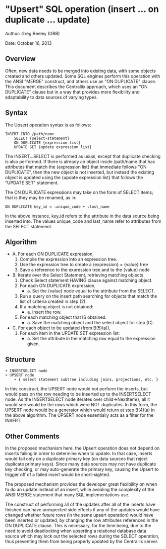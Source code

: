 # "Upsert" SQL operation (insert ... on duplicate ... update)

Author:	    Greg Beeley (GRB)

Date:	    October 16, 2013

## Overview
Often, new data needs to be merged into existing data, with some objects created and others updated.  Some SQL engines perform this operation with the ANSI "MERGE" construct, and others use an "ON DUPLICATE" clause.  This document describes the Centrallix approach, which uses an "ON DUPLICATE" clause but in a way that provides more flexibility and adaptability to data sources of varying types.

## Syntax
The Upsert operation syntax is as follows:

```
INSERT INTO /path/name
    SELECT {select-statement}
    ON DUPLICATE {expression list}
    UPDATE SET {update expression list}
```

The INSERT...SELECT is performed as usual, except that duplicate checking is also performed.  If there is already an object inside /path/name that has attributes that match the {expression list} that immediate follows "ON DUPLICATE", then the new object is not inserted, but instead the existing object is updated using the {update expression list} that follows the "UPDATE SET" statement.

The ON DUPLICATE expressions may take on the form of SELECT items; that is they may be renamed, as in:

    ON DUPLICATE key_id = :unique_code + :last_name

In the above instance, key_id refers to the attribute in the data source being inserted into.  The values unique_code and last_name refer to attributes from the SELECT statement.

## Algorithm
- A.	For each ON DUPLICATE expression,
    1.  Compile the expression into an expression tree.
    2.  Use the expression tree to create a {expression} = {value} tree
    3.  Save a reference to the expression tree and to the {value} node
- B.	Iterate over the Select Statement, retrieving matching objects.
    1.  Check Select statement HAVING clause against matching object.
    2.  For each ON DUPLICATE expression,
        - a.	Set the {value} node equal to the attribute from the SELECT.
    3.  Run a query on the insert path searching for objects that match the list of criteria created in step (2).
    4.  If a matching object is not obtained:
        - a.	Insert the row.
    5.  For each matching object that IS obtained:
        - a.	Save the matching object and the select object for step (C).
- C.	For each object to be updated (from B(5)(a)),
    1.  For each item in the UPDATE SET expression list:
        - a.  Set the attribute in the matching row equal to the expression given.

## Structure
```
+ INSERTSELECT node
+ UPSERT node
    + { select statement subtree including joins, projections, etc. }
```

In this construct, the UPSERT node would not perform the inserts, but would pass on the row needing to be inserted up to the INSERTSELECT node. As the INSERTSELECT node iterates over child->NextItem(), all it would see would be the rows which were NOT duplicates.  In this form, the UPSERT node would be a generator which would return at step B(4)(a) in the above algorithm.  The UPSERT node essentially acts as a filter for the INSERT.

## Other Comments
In the proposed mechanism here, the Upsert operation does not depend on inserts failing in order to determine when to update.  In that case, inserts would fail only on a duplicate primary key (on data sources that reject duplicate primary keys).  Since many data sources may not have duplicate key checking, or may auto-generate the primary key, causing the Upsert to trigger off of a failed insert would be short-sighted.

The proposed mechanism provides the developer great flexibility on when to do an update instead of an insert, while avoiding the complexity of the ANSI MERGE statement that many SQL implementations use.

The construct of performing all of the updates after all of the inserts have finished can have unexpected side effects if any of the updates would have changed whether future rows (in the same upsert operation) would have been inserted or updated, by changing the row attributes referenced in the ON DUPLICATE clause.  This is necessary, for the time being, due to the need to avoid deadlocking when upserting a relational database data source which may lock out the selected rows during the SELECT operation, thus preventing them from being properly updated by the Centrallix server.
